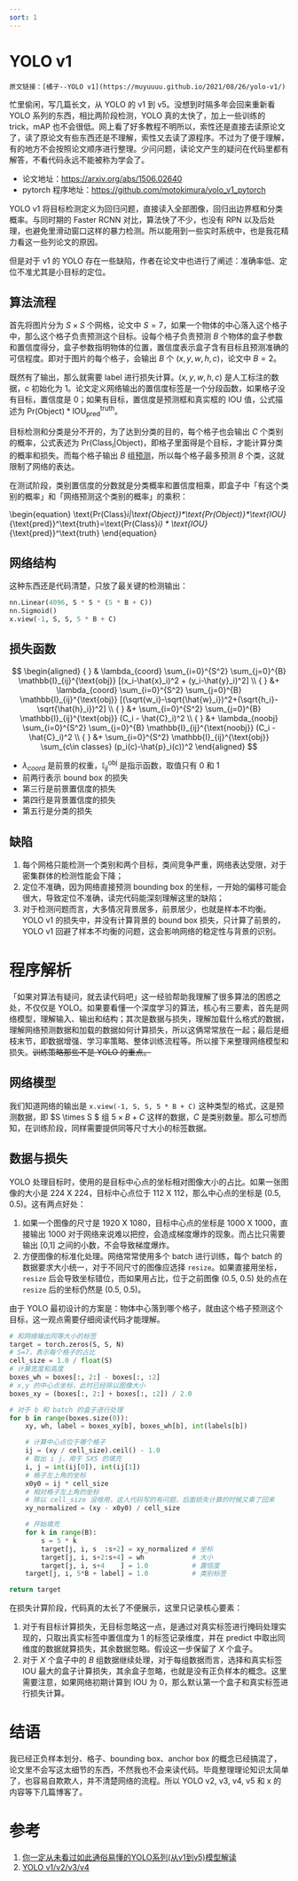 ```yaml
---
sort: 1
---
```



# YOLO v1

```note
原文链接：[橘子--YOLO v1](https://muyuuuu.github.io/2021/08/26/yolo-v1/)
```

忙里偷闲，写几篇长文，从 YOLO 的 v1 到 v5。没想到时隔多年会回来重新看 YOLO 系列的东西，相比两阶段检测，YOLO 真的太快了，加上一些训练的 trick，mAP 也不会很低。网上看了好多教程不明所以，索性还是直接去读原论文了，读了原论文有些东西还是不理解，索性又去读了源程序。不过为了便于理解，有的地方不会按照论文顺序进行整理。少问问题，读论文产生的疑问在代码里都有解答，不看代码永远不能被称为学会了。

- 论文地址：https://arxiv.org/abs/1506.02640
- pytorch 程序地址：https://github.com/motokimura/yolo_v1_pytorch

YOLO v1 将目标检测定义为回归问题，直接读入全部图像，回归出边界框和分类概率。与同时期的 Faster RCNN 对比，算法快了不少，也没有 RPN 以及后处理，也避免里滑动窗口这样的暴力检测。所以能用到一些实时系统中，也是我花精力看这一些列论文的原因。

但是对于 v1 的 YOLO 存在一些缺陷，作者在论文中也进行了阐述：准确率低、定位不准尤其是小目标的定位。

## 算法流程

首先将图片分为 $S\times S$ 个网格，论文中 $S=7$，如果一个物体的中心落入这个格子中，那么这个格子负责预测这个目标。设每个格子负责预测 $B$ 个物体的盒子参数和置信度得分，盒子参数指明物体的位置，置信度表示盒子含有目标且预测准确的可信程度。即对于图片的每个格子，会输出 $B$ 个 $(x,y,w,h,c)$，论文中 $B=2$。

既然有了输出，那么就需要 label 进行损失计算。$(x,y,w,h,c)$ 是人工标注的数据，$c$ 初始化为 1。论文定义网络输出的置信度标签是一个分段函数，如果格子没有目标，置信度是 0；如果有目标，置信度是预测框和真实框的 IOU 值，公式描述为 $\text{Pr(Object)} * \text{IOU}_{\text{pred}}^\text{truth}$。

目标检测和分类是分不开的，为了达到分类的目的，每个格子也会输出 $C$ 个类别的概率，公式表述为 $\text{Pr(Class}_i|\text{Object})$，即格子里面得是个目标，才能计算分类的概率和损失。而每个格子输出 $B$ 组[预测](https://github.com/motokimura/yolo_v1_pytorch/blob/master/detect.py#L203-L206)，所以每个格子最多预测 $B$ 个类，这就限制了网络的表达。

在测试阶段，类别置信度的分数就是分类概率和置信度相乘，即盒子中「有这个类别的概率」和「网络预测这个类别的概率」的乘积：

\begin{equation}
\text{Pr(Class}_i|\text{Object})\*\text{Pr(Object)}\*\text{IOU}_{\text{pred}}^\text{truth}=\text{Pr(Class}_i) \* \text{IOU}_{\text{pred}}^\text{truth}
\end{equation}

## 网络结构

这种东西还是代码清楚，只放了最关键的检测输出：

```py
nn.Linear(4096, S * S * (5 * B + C))
nn.Sigmoid()
x.view(-1, S, S, 5 * B + C)
```

## 损失函数

$$
\begin{aligned}
{ } & \lambda_{coord} \sum_{i=0}^{S^2} \sum_{j=0}^{B} \mathbb{I}_{ij}^{\text{obj}} [(x_i-\hat{x}_i)^2 + (y_i-\hat{y}_i)^2] \\
{ } &+ \lambda_{coord} \sum_{i=0}^{S^2} \sum_{j=0}^{B} \mathbb{I}_{ij}^{\text{obj}} [(\sqrt{w_i}-\sqrt{\hat{w}_i})^2+(\sqrt{h_i}-\sqrt{\hat{h}_i})^2] \\
{ } &+ \sum_{i=0}^{S^2} \sum_{j=0}^{B} \mathbb{I}_{ij}^{\text{obj}} (C_i - \hat{C}_i)^2 \\
{ } &+ \lambda_{noobj} \sum_{i=0}^{S^2} \sum_{j=0}^{B} \mathbb{I}_{ij}^{\text{noobj}} (C_i - \hat{C}_i)^2 \\
{ } &+ \sum_{i=0}^{S^2} \mathbb{I}_{ij}^{\text{obj}} \sum_{c\in classes} (p_i(c)-\hat{p}_i(c))^2
\end{aligned}
$$

- $\lambda_{coord}$ 是前景的权重，$\mathbb{I}_{ij}^{\text{obj}}$ 是指示函数，取值只有 0 和 1
- 前两行表示 bound box 的损失
- 第三行是前景置信度的损失
- 第四行是背景置信度的损失
- 第五行是分类的损失

## 缺陷

1. 每个网格只能检测一个类别和两个目标，类间竞争严重，网络表达受限，对于密集群体的检测性能会下降；
2. 定位不准确，因为网络直接预测 bounding box 的坐标，一开始的偏移可能会很大，导致定位不准确，读完代码能深刻理解这里的缺陷；
3. 对于检测问题而言，大多情况背景居多，前景居少，也就是样本不均衡。YOLO v1 的损失中，并没有计算背景的 bound box 损失，只计算了前景的，YOLO v1 回避了样本不均衡的问题，这会影响网络的稳定性与背景的识别。

# 程序解析

「如果对算法有疑问，就去读代码吧」这一经验帮助我理解了很多算法的困惑之处，不仅仅是 YOLO。如果要看懂一个深度学习的算法，核心有三要素，首先是网络模型，理解输入、输出和结构；其次是数据与损失，理解加载什么格式的数据，理解网络预测数据和加载的数据如何计算损失，所以这俩常常放在一起；最后是细枝末节，即数据增强、学习率策略、整体训练流程等。所以接下来整理网络模型和损失。~~训练策略那些不是 YOLO 的重点。~~

## 网络模型

我们知道网络的输出是 `x.view(-1, S, S, 5 * B + C)` 这种类型的格式，这是预测数据，即 $S \times S $ 组 $5 \times B + C$ 这样的数据，$C$ 是类别数量。那么可想而知，在训练阶段，同样需要提供同等尺寸大小的标签数据。

## 数据与损失

YOLO 处理目标时，使用的是目标中心点的坐标相对图像大小的占比。如果一张图像的大小是 224 X 224，目标中心点位于 112 X 112，那么中心点的坐标是 $(0.5,0.5)$。这有两点好处：

1. 如果一个图像的尺寸是 1920 X 1080，目标中心点的坐标是 1000 X 1000，直接输出 1000 对于网络来说难以把控，会造成梯度爆炸的现象。而占比只需要输出 [0,1] 之间的小数，不会导致梯度爆炸。
2. 方便图像的标准化处理。网络常常使用多个 batch 进行训练，每个 batch 的数据要求大小统一，对于不同尺寸的图像应选择 `resize`。如果直接用坐标，`resize` 后会导致坐标错位，而如果用占比，位于之前图像 (0.5, 0.5) 处的点在 `resize` 后的坐标仍然是 (0.5, 0.5)。

由于 YOLO 最初设计的方案是：物体中心落到哪个格子，就由这个格子预测这个目标，这一观点需要仔细阅读代码才能理解。

```py
# 和网络输出同等大小的标签
target = torch.zeros(S, S, N)
# S=7，表示每个格子的占比
cell_size = 1.0 / float(S)
# 计算宽度和高度
boxes_wh = boxes[:, 2:] - boxes[:, :2]
# x,y 的中心点坐标，此时已经除以图像大小
boxes_xy = (boxes[:, 2:] + boxes[:, :2]) / 2.0

# 对于 b 和 batch 的盒子进行处理
for b in range(boxes.size(0)):
    xy, wh, label = boxes_xy[b], boxes_wh[b], int(labels[b])

    # 计算中心点位于哪个格子
    ij = (xy / cell_size).ceil() - 1.0
    # 取出 i j，用于 SXS 的填充
    i, j = int(ij[0]), int(ij[1])
    # 格子左上角的坐标
    x0y0 = ij * cell_size
    # 相对格子左上角的坐标
    # 除以 cell_size 没啥用，这人代码写的有问题，后面损失计算的时候又乘了回来
    xy_normalized = (xy - x0y0) / cell_size

    # 开始填充
    for k in range(B):
        s = 5 * k
        target[j, i, s  :s+2] = xy_normalized # 坐标
        target[j, i, s+2:s+4] = wh            # 大小
        target[j, i, s+4    ] = 1.0           # 置信度
    target[j, i, 5*B + label] = 1.0           # 类别标签

return target
```

在损失计算阶段，代码真的太长了不便展示，这里只记录核心要素：

1. 对于有目标计算损失，无目标忽略这一点，是通过对真实标签进行掩码处理实现的，只取出真实标签中置信度为 1 的标签记录维度，并在 predict 中取出同维度的数据就算损失，其余数据忽略。假设这一步保留了 $X$ 个盒子。
2. 对于 $X$ 个盒子中的 $B$ 组数据继续处理，对于每组数据而言，选择和真实标签 IOU 最大的盒子计算损失，其余盒子忽略，也就是没有正负样本的概念。这里需要注意，如果网络初期计算到 IOU 为 0，那么默认第一个盒子和真实标签进行损失计算。

# 结语

我已经正负样本划分、格子、bounding box、anchor box 的概念已经搞混了，论文里不会写这太细节的东西，不然我也不会来读代码。毕竟整理理论知识太简单了，也容易自欺欺人，并不清楚网络的流程。所以 YOLO v2, v3, v4, v5 和 x 的内容等下几篇博客了。

# 参考

1. [你一定从未看过如此通俗易懂的YOLO系列(从v1到v5)模型解读](https://zhuanlan.zhihu.com/p/183261974)
2. [YOLO v1/v2/v3/v4](https://fengweiustc.github.io/paper-reading/2020/06/17/yolo/)